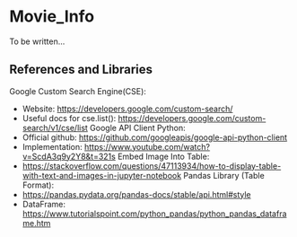 # Movie_Info
To be written...
## References and Libraries 

Google Custom Search Engine(CSE):
- Website: https://developers.google.com/custom-search/
- Useful docs for cse.list(): https://developers.google.com/custom-search/v1/cse/list
Google API Client Python:
- Official github: https://github.com/googleapis/google-api-python-client
- Implementation: https://www.youtube.com/watch?v=ScdA3q9y2Y8&t=321s
Embed Image Into Table:
- https://stackoverflow.com/questions/47113934/how-to-display-table-with-text-and-images-in-jupyter-notebook
Pandas Library (Table Format): 
- https://pandas.pydata.org/pandas-docs/stable/api.html#style
- DataFrame: https://www.tutorialspoint.com/python_pandas/python_pandas_dataframe.htm


